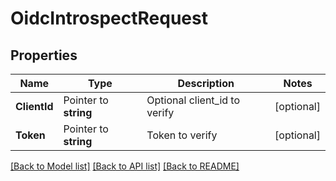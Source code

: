 # OidcIntrospectRequest


## Properties

Name | Type | Description | Notes
------------ | ------------- | ------------- | -------------
**ClientId** | Pointer to **string** | Optional client_id to verify | [optional] 
**Token** | Pointer to **string** | Token to verify | [optional] 





[[Back to Model list]](../README.md#documentation-for-models) [[Back to API list]](../README.md#documentation-for-api-endpoints) [[Back to README]](../README.md)



